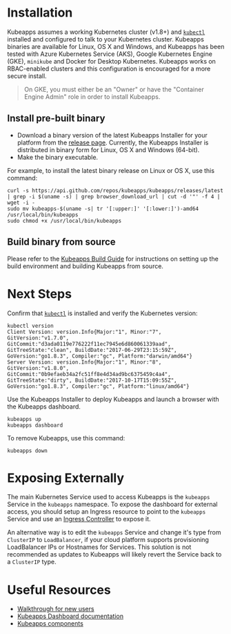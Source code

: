 # Installation

Kubeapps assumes a working Kubernetes cluster (v1.8+) and [`kubectl`](https://kubernetes.io/docs/tasks/tools/install-kubectl/) installed and configured to talk to your Kubernetes cluster. Kubeapps binaries are available for Linux, OS X and Windows, and Kubeapps has been tested with Azure Kubernetes Service (AKS), Google Kubernetes Engine (GKE), `minikube` and Docker for Desktop Kubernetes. Kubeapps works on RBAC-enabled clusters and this configuration is encouraged for a more secure install.

> On GKE, you must either be an "Owner" or have the "Container Engine Admin" role in order to install Kubeapps.

## Install pre-built binary

* Download a binary version of the latest Kubeapps Installer for your platform from the [release page](https://github.com/kubeapps/kubeapps/releases). Currently, the Kubeapps Installer is distributed in binary form for Linux, OS X and Windows (64-bit).
* Make the binary executable.

For example, to install the latest binary release on Linux or OS X, use this command:

```
curl -s https://api.github.com/repos/kubeapps/kubeapps/releases/latest | grep -i $(uname -s) | grep browser_download_url | cut -d '"' -f 4 | wget -i -
sudo mv kubeapps-$(uname -s| tr '[:upper:]' '[:lower:]')-amd64 /usr/local/bin/kubeapps
sudo chmod +x /usr/local/bin/kubeapps
```

## Build binary from source

Please refer to the [Kubeapps Build Guide](../developer/build.md) for instructions on setting up the build environment and building Kubeapps from source.

# Next Steps

Confirm that [`kubectl`](https://kubernetes.io/docs/tasks/tools/install-kubectl/) is installed and verify the Kubernetes version:

```
kubectl version
Client Version: version.Info{Major:"1", Minor:"7", GitVersion:"v1.7.0", GitCommit:"d3ada0119e776222f11ec7945e6d860061339aad", GitTreeState:"clean", BuildDate:"2017-06-29T23:15:59Z", GoVersion:"go1.8.3", Compiler:"gc", Platform:"darwin/amd64"}
Server Version: version.Info{Major:"1", Minor:"8", GitVersion:"v1.8.0", GitCommit:"0b9efaeb34a2fc51ff8e4d34ad9bc6375459c4a4", GitTreeState:"dirty", BuildDate:"2017-10-17T15:09:55Z", GoVersion:"go1.8.3", Compiler:"gc", Platform:"linux/amd64"}
```

Use the Kubeapps Installer to deploy Kubeapps and launch a browser with the Kubeapps dashboard.

```
kubeapps up
kubeapps dashboard
```

To remove Kubeapps, use this command:

```
kubeapps down
```

# Exposing Externally

The main Kubernetes Service used to access Kubeapps is the `kubeapps` Service in the `kubeapps` namespace. To expose the dashboard for external access, you should setup an Ingress resource to point to the `kubeapps` Service and use an [Ingress Controller](https://kubernetes.io/docs/concepts/services-networking/ingress/#ingress-controllers) to expose it.

An alternative way is to edit the `kubeapps` Service and change it's type from `ClusterIP` to `LoadBalancer`, if your cloud platform supports provisioning LoadBalancer IPs or Hostnames for Services. This solution is not recommended as updates to Kubeapps will likely revert the Service back to a `ClusterIP` type.

# Useful Resources

* [Walkthrough for new users](getting-started.md)
* [Kubeapps Dashboard documentation](dashboard.md)
* [Kubeapps components](../architecture/overview.md)
